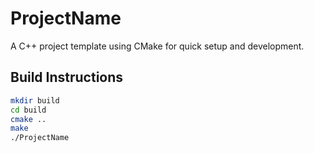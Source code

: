 # ProjectName

A C++ project template using CMake for quick setup and development.

## Build Instructions
```sh
mkdir build
cd build
cmake ..
make
./ProjectName
```